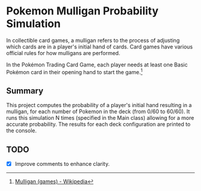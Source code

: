 # Pokemon Mulligan Probability Simulation
In collectible card games, a mulligan refers to the process of adjusting which cards are in a player's initial hand of cards. Card games have various official rules for how mulligans are performed.

In the Pokémon Trading Card Game, each player needs at least one Basic Pokémon card in their opening hand to start the game.[^1]

## Summary
This project computes the probability of a player's initial hand resulting in a mulligan, for each number of Pokemon in the deck (from 0/60 to 60/60). It runs this simulation N times (specified in the Main class) allowing for a more accurate probability. The results for each deck configuration are printed to the console.

## TODO
- [x] Improve comments to enhance clarity.

[^1]: [Mulligan (games) - Wikipedia](https://en.wikipedia.org/wiki/Mulligan_(games)#Card_games)